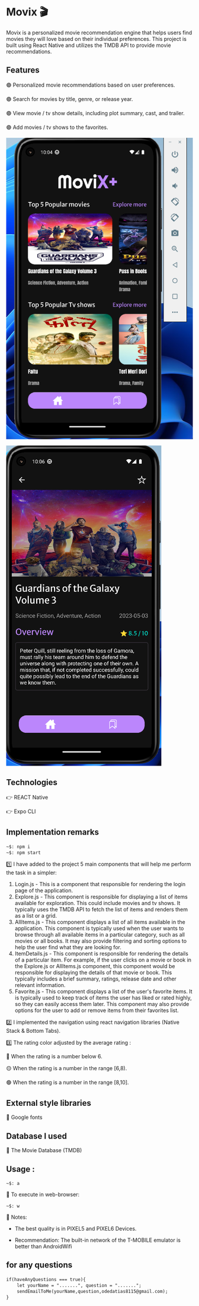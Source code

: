 # Movix  🎬

Movix is a personalized movie recommendation engine that helps users find movies they will love based on their individual preferences. This project is built using React Native and utilizes the TMDB API to provide movie recommendations.


## Features
🟣 Personalized movie recommendations based on user preferences.

🟣 Search for movies by title, genre, or release year.

🟣 View movie / tv show details, including plot summary, cast, and trailer.

🟣 Add movies / tv shows to the favorites.

![movix1](movix1.png)

![movix2](movix2.png)


## Technologies

👉 REACT Native

👉 Expo CLI

## Implementation remarks

```
~$: npm i
~$: npm start
```

1️⃣ I have added to the project 5 main components that will help me perform the task in a simpler:

1. Login.js - This is a component that responsible for rendering the login page of the application.
2. Explore.js - This component is responsible for displaying a list of items available for exploration. This could include movies and tv shows. It typically uses the TMDB API to fetch the list of items and renders them as a list or a grid.
3. AllItems.js - This component displays a list of all items available in the application. This component is typically used when the user wants to browse through all available items in a particular category, such as all movies or all books. It may also provide filtering and sorting options to help the user find what they are looking for.
4. ItemDetails.js - This component is responsible for rendering the details of a particular item. For example, if the user clicks on a movie or book in the Explore.js or AllItems.js component, this component would be responsible for displaying the details of that movie or book. This typically includes a brief summary, ratings, release date and other relevant information.
5. Favorite.js - This component displays a list of the user's favorite items. It is typically used to keep track of items the user has liked or rated highly, so they can easily access them later. This component may also provide options for the user to add or remove items from their favorites list.

2️⃣ I implemented the navigation using react navigation libraries (Native Stack & Bottom Tabs).

3️⃣ The rating color adjusted by the average rating : 

🔴 When the rating is a number below 6.

🟡 When the rating is a number in the range [6,8).

🟢 When the rating is a number in the range [8,10].

## External style libraries

🔹 Google fonts

## Database I used

🔹 The Movie Database (TMDB)

## Usage :

```
~$: a
```
🔹 To execute in web-browser:
```
~$: w
```
🔹 Notes:

- The best quality is in PIXEL5 and PIXEL6 Devices.

- Recommendation: The built-in network of the T-MOBILE emulator is better than AndroidWifi

## for any questions

```
if(haveAnyQuestions === true){
    let yourName = ".......", question = ".......";
    sendEmailToMe(yourName,question,odedatias8115@gmail.com);
}
```

